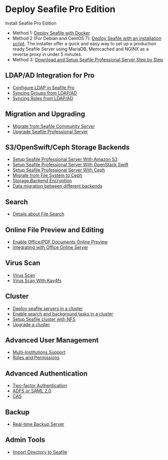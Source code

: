 # Deploy Seafile Pro Edition


Install Seafile Pro Edition

- Method 1: [Deploy Seafile with Docker](deploy_with_docker.md)
- Method 2 (For Debian and CentOS 7): [Deploy Seafile with an installation script](https://github.com/haiwen/seafile-server-installer#auto-install-seafile-server-ce-and-pro). The installer offer a quick and easy way to set up a production ready Seafile Server using MariaDB, Memcached and NGINX as a reverse proxy in under 5 minutes.
- Method 3: [Download and Setup Seafile Professional Server Step by Step](download_and_setup_seafile_professional_server.md)

## LDAP/AD Integration for Pro

- [Configure LDAP in Seafile Pro](using_ldap_pro.md)
- [Syncing Groups from LDAP/AD](ldap_group_sync.md)
- [Syncing Roles from LDAP/AD](ldap_role_sync.md)

## Migration and Upgrading

- [Migrate from Seafile Community Server](migrate_from_seafile_community_server.md)
- [Upgrade Seafile Professional Server](upgrading_seafile_professional_server.md)

## S3/OpenSwift/Ceph Storage Backends

- [Setup Seafile Professional Server With Amazon S3](setup_with_mazon_S3.md)
- [Setup Seafile Professional Server With OpenStack Swift](setup_with_swift.md)
- [Setup Seafile Professional Server With Ceph](setup_with_Ceph.md)
- [Migrate from File System to Ceph](migrate_to_ceph.md)
- [Storage Backend Encryption](seaf_encrypt.md)
- [Data migration between different backends](migrate.md)

## Search

- [Details about File Search](details_about_file_search.md)

## Online File Preview and Editing

- [Enable Office/PDF Documents Online Preview](office_documents_preview.md)
- [Integrating with Office Online Server](office_web_app.md)

## Virus Scan

- [Virus Scan](virus_scan.md)
- [Virus Scan With Kav4fs](virus_scan_with_kav4fs.md)

## Cluster

- [Deploy seafile servers in a cluster](deploy_in_a_cluster.md)
- [Enable search and background tasks in a cluster](enable_search_and_background_tasks_in_a_cluster.md)
- [Setup Seafile cluster with NFS](setup_seafile_cluster_with_nfs.md)
- [Upgrade a cluster](upgrade_a_cluster.md)

## Advanced User Management

- [Multi-Institutions Support](multi_institutions.md)
- [Roles and Permissions](roles_permissions.md)

## Advanced Authentication

- [Two-factor Authentication](two_factor_authentication.md)
- [ADFS or SAML 2.0](adfs.md)
- [CAS](cas.md)

## Backup

- [Real-time Backup Server](real_time_backup.md)

## Admin Tools

- [Import Directory to Seafile](seaf_import.md)

